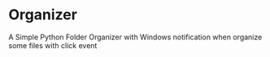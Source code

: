 # Organizer
A Simple Python Folder Organizer with Windows notification when organize some files with click event
